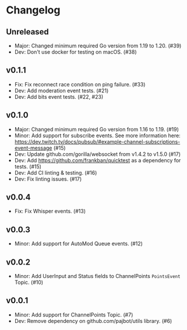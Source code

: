 # Changelog

## Unreleased

- Major: Changed minimum required Go version from 1.19 to 1.20. (#39)
- Dev: Don't use docker for testing on macOS. (#38)

## v0.1.1

- Fix: Fix reconnect race condition on ping failure. (#33)
- Dev: Add moderation event tests. (#21)
- Dev: Add bits event tests. (#22, #23)

## v0.1.0

- Major: Changed minimum required Go version from 1.16 to 1.19. (#19)
- Minor: Add support for subscribe events. See more information here: https://dev.twitch.tv/docs/pubsub/#example-channel-subscriptions-event-message (#15)
- Dev: Update github.com/gorilla/websocket from v1.4.2 to v1.5.0 (#17)
- Dev: Add https://github.com/frankban/quicktest as a dependency for tests. (#15)
- Dev: Add CI linting & testing. (#16)
- Dev: Fix linting issues. (#17)

## v0.0.4

- Fix: Fix Whisper events. (#13)

## v0.0.3

- Minor: Add support for AutoMod Queue events. (#12)

## v0.0.2

- Minor: Add UserInput and Status fields to ChannelPoints `PointsEvent` Topic. (#10)

## v0.0.1

- Minor: Add support for ChannelPoints Topic. (#7)
- Dev: Remove dependency on github.com/pajbot/utils library. (#6)
